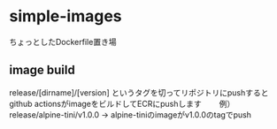 # simple-images

ちょっとしたDockerfile置き場

## image build
release/[dirname]/[version] というタグを切ってリポジトリにpushするとgithub actionsがimageをビルドしてECRにpushします　　
例）release/alpine-tini/v1.0.0 -> alpine-tiniのimageがv1.0.0のtagでpush  
